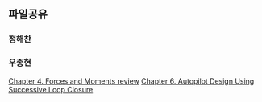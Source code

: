 ## 파일공유

### 정해찬


### 우종현
[Chapter 4. Forces and Moments review](https://github.com/CAU-AISL/Database/blob/main/%EB%B9%84%ED%96%89%EB%8F%99%EC%97%AD%ED%95%99%20%EA%B3%B5%EC%9C%A0%20%ED%8C%8C%EC%9D%BC/Forces%20and%20Moments(Chap%204%20)%207315f570e3474c9a88b678d18073ab0e.pdf)
[Chapter 6. Autopilot Design Using Successive Loop Closure]()
